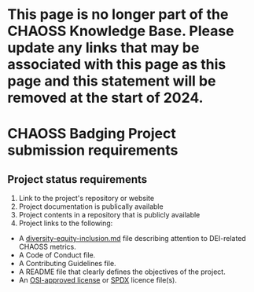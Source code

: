 # **This page is no longer part of the CHAOSS Knowledge Base. Please update any links that may be associated with this page as this page and this statement will be removed at the start of 2024.**

# CHAOSS Badging Project submission requirements

## Project status requirements

1. Link to the project's repository or website
2. Project documentation is publically available
3. Project contents in a repository that is publicly available
4. Project links to the following: 
 - A [diversity-equity-inclusion.md](https://github.com/badging/project-diversity-and-inclusion/blob/master/resources/diversity-equity-inclusion.md) file describing attention to DEI-related CHAOSS metrics.
 -  A Code of Conduct file.
  - A Contributing Guidelines file.
  - A README file that clearly defines the objectives of the project.
  - An [OSI-approved license](https://opensource.org/licenses) or [SPDX](https://spdx.org/licenses/) licence file(s). 

